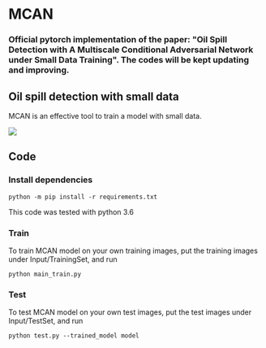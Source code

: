 # MCAN

### Official pytorch implementation of the paper: "Oil Spill Detection with A Multiscale Conditional Adversarial Network under Small Data Training". The codes will be kept updating and improving. 


## Oil spill detection with small data
MCAN is an effective tool to train a model with small data.

![](imgs/teaser.PNG)


## Code

### Install dependencies

```
python -m pip install -r requirements.txt
```

This code was tested with python 3.6  

###  Train
To train MCAN model on your own training images, put the training images under Input/TrainingSet, and run

```
python main_train.py 
```
###  Test
To test MCAN model on your own test images, put the test images under Input/TestSet, and run

```
python test.py --trained_model model
```

<div style='display: none'>
We acknowledge the authors for the code released at ''https://github.com/tamarott/SinGAN'', which provides useful operations for our implementation.
</div>
